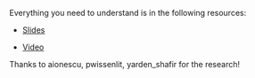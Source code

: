 Everything you need to understand is in the following resources:
- [Slides](https://downloads.immunityinc.com/infiltrate2019-slidepacks/alex-ionescu-gabrielle-viala-yarden-shafir-dkom-3/infiltrate2019.pdf)

- [Video](https://vimeo.com/335166152)

Thanks to aionescu, pwissenlit, yarden_shafir for the research!
